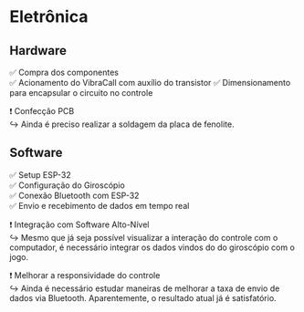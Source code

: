 # Eletrônica

## Hardware
:white_check_mark: Compra dos componentes  
:white_check_mark: Acionamento do VibraCall com auxílio do transistor 
:white_check_mark: Dimensionamento para encapsular o circuito no controle   
  
:heavy_exclamation_mark: Confecção PCB  
   :arrow_right_hook: Ainda é preciso realizar a soldagem da placa de fenolite.  

## Software
:white_check_mark: Setup ESP-32  
:white_check_mark: Configuração do Giroscópio  
:white_check_mark: Conexão Bluetooth com ESP-32  
:white_check_mark: Envio e recebimento de dados em tempo real  
  
:heavy_exclamation_mark: Integração com Software Alto-Nível  
  :arrow_right_hook: Mesmo que já seja possível visualizar a interação do controle com o computador, é necessário integrar os dados vindos do do giroscópio com o jogo. 
  
:heavy_exclamation_mark: Melhorar a responsividade do controle  
  :arrow_right_hook: Ainda é necessário estudar maneiras de melhorar a taxa de envio de dados via Bluetooth. Aparentemente, o resultado atual já é satisfatório.  
